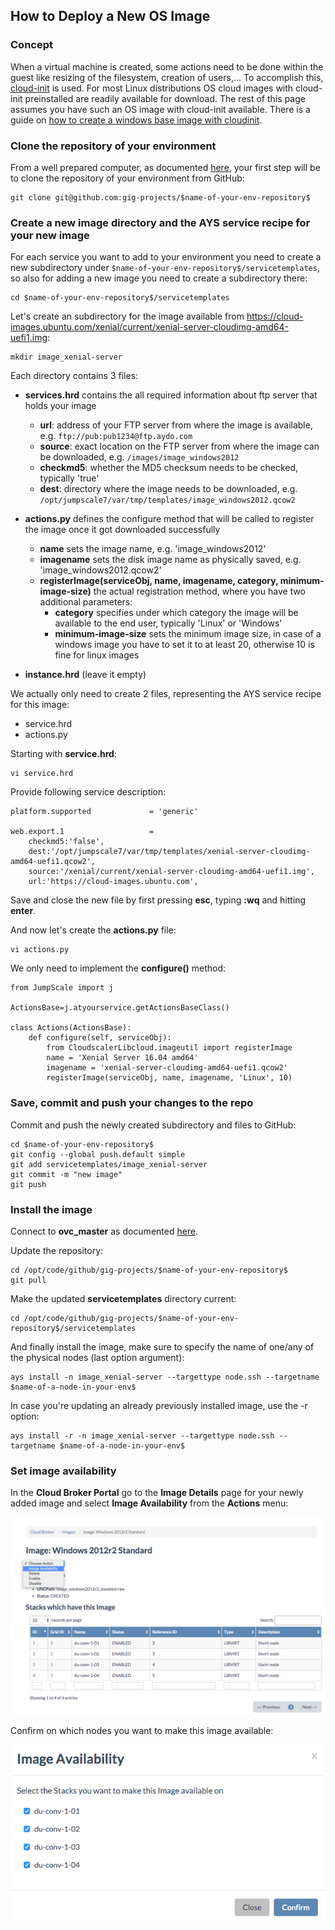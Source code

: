 ## How to Deploy a New OS Image

### Concept

When a virtual machine is created, some actions need to be done within the guest like resizing of the filesystem, creation of users,... To accomplish this, [cloud-init](https://cloudinit.readthedocs.io/en/latest/index.html) is used. For most Linux distributions OS cloud images with cloud-init preinstalled are readily available for download. The rest of this page assumes you have such an OS image with cloud-init available. There is a guide on [how to create a windows base image with cloudinit](Creating_new_Windwos_Image.md).


### Clone the repository of your environment

From a well prepared computer, as documented [here](../Connect/preparing_before_connecting.md), your first step will be to clone the repository of your environment from GitHub:

```
git clone git@github.com:gig-projects/$name-of-your-env-repository$
```

### Create a new image directory and the AYS service recipe for your new image

For each service you want to add to your environment you need to create a new subdirectory under `$name-of-your-env-repository$/servicetemplates`, so also for adding a new image you need to create a subdirectory there:

```
cd $name-of-your-env-repository$/servicetemplates
```

Let's create an subdirectory for the image available from https://cloud-images.ubuntu.com/xenial/current/xenial-server-cloudimg-amd64-uefi1.img:

```
mkdir image_xenial-server
```

Each directory contains 3 files:

- **services.hrd** contains the all required information about ftp server that holds your image

  - **url**: address of your FTP server from where the image is available, e.g. `ftp://pub:pub1234@ftp.aydo.com`
  - **source**: exact location on the FTP server from where the image can be downloaded, e.g. `/images/image_windows2012`
  - **checkmd5**: whether the MD5 checksum needs to be checked, typically 'true'
  - **dest**: directory where the image needs to be downloaded, e.g. `/opt/jumpscale7/var/tmp/templates/image_windows2012.qcow2`

- **actions.py** defines the configure method that will be called to register the image once it got downloaded successfully

  - **name** sets the image name, e.g. 'image_windows2012'
  - **imagename** sets the disk image name as physically saved, e.g. 'image_windows2012.qcow2'
  - **registerImage(serviceObj, name, imagename, category, minimum-image-size)** the actual registration method, where you have two additional parameters:
    - **category** specifies under which category the image will be available to the end user, typically 'Linux' or 'Windows'
    - **minimum-image-size** sets the minimum image size, in case of a windows image you have to set it to at least 20, otherwise 10 is fine for linux images

- **instance.hrd** (leave it empty)

We actually only need to create 2 files, representing the AYS service recipe for this image:
- service.hrd
- actions.py

Starting with **service.hrd**:

```
vi service.hrd
```

Provide following service description:

```
platform.supported             = 'generic'

web.export.1                   =
    checkmd5:'false',
    dest:'/opt/jumpscale7/var/tmp/templates/xenial-server-cloudimg-amd64-uefi1.qcow2',
    source:'/xenial/current/xenial-server-cloudimg-amd64-uefi1.img',
    url:'https://cloud-images.ubuntu.com',
```

Save and close the new file by first pressing **esc**, typing **:wq** and hitting **enter**.

And now let's create the **actions.py** file:

```
vi actions.py
```

We only need to implement the **configure()** method:

```
from JumpScale import j

ActionsBase=j.atyourservice.getActionsBaseClass()

class Actions(ActionsBase):
    def configure(self, serviceObj):
        from CloudscalerLibcloud.imageutil import registerImage
        name = 'Xenial Server 16.04 amd64'
        imagename = 'xenial-server-cloudimg-amd64-uefi1.qcow2'
        registerImage(serviceObj, name, imagename, 'Linux', 10)
```

### Save, commit and push your changes to the repo

Commit and push the newly created subdirectory and files to GitHub:

```
cd $name-of-your-env-repository$
git config --global push.default simple
git add servicetemplates/image_xenial-server
git commit -m "new image"
git push
```

### Install the image

Connect to **ovc_master** as documented [here](../Connect/Connect.md).

Update the repository:
```
cd /opt/code/github/gig-projects/$name-of-your-env-repository$
git pull
```

Make the updated **servicetemplates** directory current:

```
cd /opt/code/github/gig-projects/$name-of-your-env-repository$/servicetemplates
```

And finally install the image, make sure to specify the name of one/any of the physical nodes (last option argument):

```
ays install -n image_xenial-server --targettype node.ssh --targetname $name-of-a-node-in-your-env$
```

In case you're updating an already previously installed image, use the -r option:

```
ays install -r -n image_xenial-server --targettype node.ssh --targetname $name-of-a-node-in-your-env$
```


### Set image availability

In the **Cloud Broker Portal** go to the **Image Details** page for your newly added image and select **Image Availability** from the **Actions** menu:

![](ImageAvailability.png)

Confirm on which nodes you want to make this image available:

![](ImageAvailability2.png)
